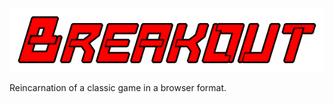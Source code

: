 ![logo](https://github.com/MeneTelk0/Breakout/blob/master/Images/logo.png)

Reincarnation of a classic game in a browser format.
